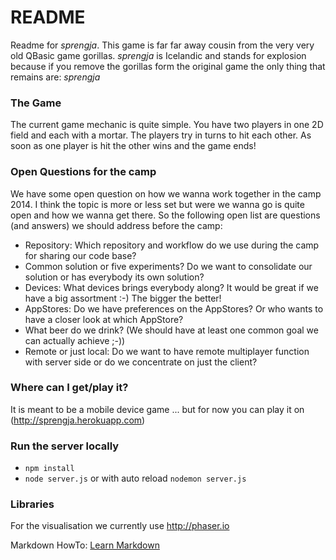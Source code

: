 # README #

Readme for *sprengja*. This game is far far away cousin from the very very old QBasic game gorillas. *sprengja* is Icelandic and stands for explosion because if you remove the gorillas form the original game the only thing that remains are: *sprengja*

### The Game ###
The current game mechanic is quite simple. You have two players in one 2D field and each with a mortar. The players try in turns to hit each other. As soon as one player is hit the other wins and the game ends!


### Open Questions for the camp ###
We have some open question on how we wanna work together in the camp 2014. I think the topic is more or less set but were we wanna go is quite open and how we wanna get there. So the following open list are questions (and answers) we should address before the camp:

* Repository: Which repository and workflow do we use during the camp for sharing our code base?
* Common solution or five experiments? Do we want to consolidate our solution or has everybody its own solution?
* Devices: What devices brings everybody along? It would be great if we have a big assortment :-) The bigger the better!
* AppStores: Do we have preferences on the AppStores? Or who wants to have a closer look at which AppStore?
* What beer do we drink? (We should have at least one common goal we can actually achieve ;-))
* Remote or just local: Do we want to have remote multiplayer function with server side or do we concentrate on just the client?


### Where can I get/play it? ###
It is meant to be a mobile device game ... but for now you can play it on (http://sprengja.herokuapp.com)

### Run the server locally ###
- `npm install`
- `node server.js` or with auto reload `nodemon server.js`

### Libraries ###
For the visualisation we currently use http://phaser.io


Markdown HowTo:
[Learn Markdown](https://bitbucket.org/tutorials/markdowndemo)